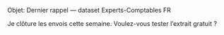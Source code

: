 Objet: Dernier rappel — dataset Experts-Comptables FR

Je clôture les envois cette semaine. Voulez-vous tester l’extrait gratuit ?